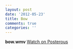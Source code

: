 ```yaml
---
layout: post
date: '2012-05-23'
title: Bow
comments: true
categories: ''
---
```


<p><div class='p_embed p_video_embed'>
  <a href="http://ambethia.posterous.com/bow"><img alt="" src="http://getfile8.posterous.com/getfile/video.posterous.com/temp-2012-05-23/FImplJDkfaGeDHxtfDHaxtHGfyqqrstHooweGxpafFkawEayblAnfFhnAJof/frame_0000.png" /></a>
  <div class='p_embed_description'>
  <strong>bow.wmv</strong>
  <a href="http://ambethia.posterous.com/bow">Watch on Posterous</a>
  </div>
  </div>
  </p>